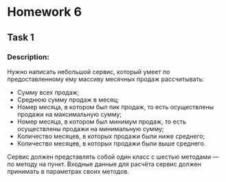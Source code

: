 # Homework 6
## Task 1

### Description:
Нужно написать небольшой сервис, который умеет по предоставленному ему массиву месячных продаж рассчитывать:
* Сумму всех продаж;
* Среднюю сумму продаж в месяц;
* Номер месяца, в котором был пик продаж, то есть осуществлены продажи на максимальную сумму;
* Номер месяца, в котором был минимум продаж, то есть осуществлены продажи на минимальную сумму;
* Количество месяцев, в которых продажи были ниже среднего;
* Количество месяцев, в которых продажи были выше среднего.
  
Сервис должен представлять собой один класс с шестью методами — по методу на пункт. Входные данные для расчёта сервис должен принимать в параметрах своих методов. 